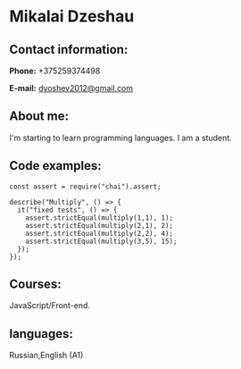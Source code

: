 # Mikalai Dzeshau

## Contact information:

**Phone:** +375259374498

**E-mail:** dyoshev2012@gmail.com

## About me:

I'm starting to learn programming languages. I am a student.

## Code examples:
```
const assert = require("chai").assert;

describe("Multiply", () => {
  it("fixed tests", () => {
    assert.strictEqual(multiply(1,1), 1);
    assert.strictEqual(multiply(2,1), 2);
    assert.strictEqual(multiply(2,2), 4);
    assert.strictEqual(multiply(3,5), 15);   
  });
});
```

## Courses:

JavaScript/Front-end.

## languages:

Russian,English (A1)